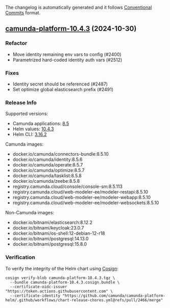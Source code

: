 The changelog is automatically generated and it follows [Conventional Commits](https://www.conventionalcommits.org/en/v1.0.0/) format.

## [camunda-platform-10.4.3](https://github.com/camunda/camunda-platform-helm/releases/tag/camunda-platform-10.4.3) (2024-10-30)

### Refactor

- Move identity remaining env vars to config (#2400)
- Parametrized hard-coded identity auth vars (#2512)

### Fixes

- Identity secret should be referenced (#2487)
- Set optimize global elasticsearch prefix (#2491)

<!-- generated by git-cliff -->
### Release Info

Supported versions:

- Camunda applications: [8.5](https://github.com/camunda/camunda-platform/releases?q=tag%3A8.5&expanded=true)
- Helm values: [10.4.3](https://artifacthub.io/packages/helm/camunda/camunda-platform/10.4.3#parameters)
- Helm CLI: [3.16.2](https://github.com/helm/helm/releases/tag/v3.16.2)

Camunda images:

- docker.io/camunda/connectors-bundle:8.5.10
- docker.io/camunda/identity:8.5.6
- docker.io/camunda/operate:8.5.7
- docker.io/camunda/optimize:8.5.7
- docker.io/camunda/tasklist:8.5.8
- docker.io/camunda/zeebe:8.5.8
- registry.camunda.cloud/console/console-sm:8.5.113
- registry.camunda.cloud/web-modeler-ee/modeler-restapi:8.5.10
- registry.camunda.cloud/web-modeler-ee/modeler-webapp:8.5.10
- registry.camunda.cloud/web-modeler-ee/modeler-websockets:8.5.10

Non-Camunda images:

- docker.io/bitnami/elasticsearch:8.12.2
- docker.io/bitnami/keycloak:23.0.7
- docker.io/bitnami/os-shell:12-debian-12-r18
- docker.io/bitnami/postgresql:14.13.0
- docker.io/bitnami/postgresql:15.8.0

### Verification

To verify the integrity of the Helm chart using [Cosign](https://docs.sigstore.dev/signing/quickstart/):

```shell
cosign verify-blob camunda-platform-10.4.3.tgz \
  --bundle camunda-platform-10.4.3.cosign.bundle \
  --certificate-oidc-issuer "https://token.actions.githubusercontent.com" \
  --certificate-identity "https://github.com/camunda/camunda-platform-helm/.github/workflows/chart-release-chores.yml@refs/pull/2466/merge"
```
